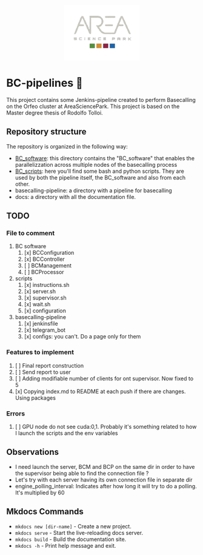 
<p align="center">
  <img src="docs/assets/logo-area.png" alt="Area logo" width="200"/>
</p>

# BC-pipelines 🧬
This project contains some Jenkins-pipeline created to perform Basecalling on the Orfeo cluster at AreaSciencePark. This project is based on the Master degree thesis of Rodolfo Tolloi.

## Repository structure
The repository is organized in the following way:  
- [BC_software](/docs/BCsoftware/intro.md): this directory contains the "BC_software" that enables the parallelizzation across multiple nodes of the basecalling process
- [BC_scripts](/docs/BCscripts/intro.md): here you'll find some bash and python scripts. They are used by both the pipeline itself, the BC_software and also from each other.
- basecalling-pipeline: a directory with a pipeline for basecalling
- docs: a directory with all the documentation file.

## TODO
### File to comment
1. BC software
    1. [x] BCConfiguration
    2. [x] BCController
    3. [ ] BCManagement
    4. [ ] BCProcessor
2. scripts
    1. [x] instructions.sh
    2. [x] server.sh
    3. [x] supervisor.sh
    4. [x] wait.sh
    5. [x] configuration
3. basecalling-pipeline
   1. [x] jenkinsfile
   2. [x] telegram_bot
   3. [x] configs: you can't. Do a page only for them

### Features to implement
1. [ ] Final report construction
2. [ ] Send report to user
3. [ ] Adding modifiable number of clients for ont supervisor. Now fixed to 5
4. [x] Copying index.md to README at each push if there are changes. Using packages

### Errors 
1. [ ] GPU node do not see cuda:0,1. Probably it's something related to how I launch
the scripts and the env variables

## Observations
- I need launch the server, BCM and BCP on the same dir in order to have
the supervisor being able to find the connection file ?
- Let's try with each server having its own connection file in separate dir
- engine_polling_interval: Indicates after how long it will try to do a polling. It's multiplied by 60

## Mkdocs Commands

* `mkdocs new [dir-name]` - Create a new project.
* `mkdocs serve` - Start the live-reloading docs server.
* `mkdocs build` - Build the documentation site.
* `mkdocs -h` - Print help message and exit.
